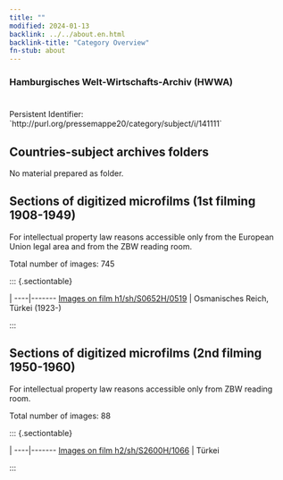 ```yaml
---
title: ""
modified: 2024-01-13
backlink: ../../about.en.html
backlink-title: "Category Overview"
fn-stub: about
---
```


### Hamburgisches Welt-Wirtschafts-Archiv (HWWA)

# 

<div class="hint">Persistent Identifier: `http://purl.org/pressemappe20/category/subject/i/141111`</div>







## Countries-subject archives folders





No material prepared as folder.



<a id="filmsections" />

## Sections of digitized microfilms (1st filming 1908-1949)

<p>For intellectual property law reasons accessible only from the European Union legal area and from the ZBW reading room.</p>



<p>Total number of images: 745</p>




::: {.sectiontable}

 | 
----|-------
<a class="btn" href="https://pm20.zbw.eu/film/h1/sh/S0652H/0519" rel="nofollow">Images on film h1/sh/S0652H/0519</a> | Osmanisches Reich, Türkei (1923-)


:::




## Sections of digitized microfilms (2nd filming 1950-1960)

<p>For intellectual property law reasons accessible only from ZBW reading room.</p>



<p>Total number of images: 88</p>




::: {.sectiontable}

 | 
----|-------
<a class="btn" href="https://pm20.zbw.eu/film/h2/sh/S2600H/1066" rel="nofollow">Images on film h2/sh/S2600H/1066</a> | Türkei


:::
















